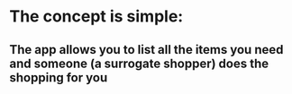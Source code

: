# The concept is simple: 
## The app allows you to list all the items you need and someone (a surrogate shopper) does the shopping for you

